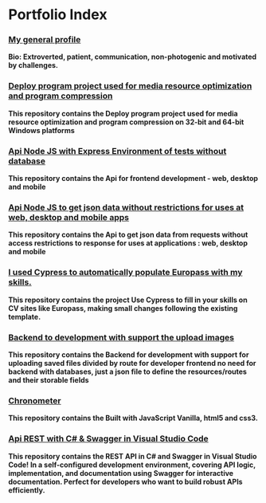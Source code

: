 # Portfolio Index

### [My general profile](https://github.com/luisnt)
**Bio: Extroverted, patient, communication, non-photogenic and motivated by challenges.**

### [Deploy program project used for media resource optimization and program compression](https://github.com/luis-portfolio/Deploy) 
**This repository contains the Deploy program project used for media resource optimization and program compression on 32-bit and 64-bit Windows platforms**

### [Api Node JS with Express Environment of tests without database](https://github.com/luis-portfolio/Node.JS-Server-with-Express) 
**This repository contains the Api for frontend development - web, desktop and mobile**

### [Api Node JS to get json data without restrictions for uses at web, desktop and mobile apps](https://github.com/luis-portfolio/Api-Node.JS-with-express-to-proxy-url) 
**This repository contains the Api to get json data from requests without access restrictions to response for uses at applications : web, desktop and mobile**

### [I used Cypress to automatically populate Europass with my skills.](https://github.com/luis-portfolio/Autofill-Europass-with-Cypress)
**This repository contains the project Use Cypress to fill in your skills on CV sites like Europass, making small changes following the existing template.**

### [Backend to development with support the upload images](https://github.com/luis-portfolio/backdev)
**This repository contains the Backend for development with support for uploading saved files divided by route for developer frontend no need for backend with databases, just a json file to define the resources/routes and their storable fields**

### [Chronometer](https://github.com/luis-portfolio/Chronometer)
**This repository contains the Built with JavaScript Vanilla, html5 and css3.**

### [Api REST with C# & Swagger in Visual Studio Code](https://github.com/luis-portfolio/Api-REST-C-Sharp)
**This repository contains the REST API in C# and Swagger in Visual Studio Code! In a self-configured development environment, covering API logic, implementation, and documentation using Swagger for interactive documentation. Perfect for developers who want to build robust APIs efficiently.**
